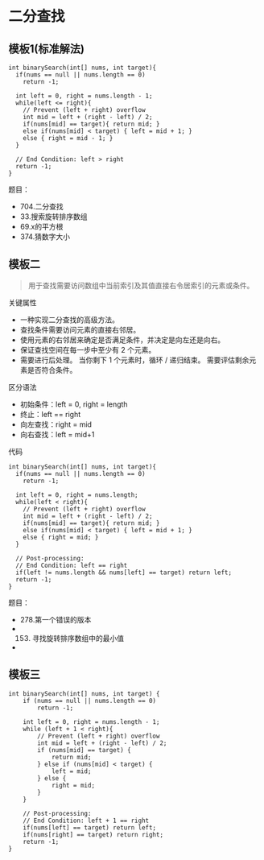# 二分查找

## 模板1(标准解法)


    int binarySearch(int[] nums, int target){
      if(nums == null || nums.length == 0)
        return -1;
    
      int left = 0, right = nums.length - 1;
      while(left <= right){
        // Prevent (left + right) overflow
        int mid = left + (right - left) / 2;
        if(nums[mid] == target){ return mid; }
        else if(nums[mid] < target) { left = mid + 1; }
        else { right = mid - 1; }
      }
    
      // End Condition: left > right
      return -1;
    }
    
题目：

 - 704.二分查找 
 - 33.搜索旋转排序数组
 - 69.x的平方根
 - 374.猜数字大小   
 
 
 
## 模板二 

> 用于查找需要访问数组中当前索引及其值直接右令居索引的元素或条件。

关键属性

 - 一种实现二分查找的高级方法。
 - 查找条件需要访问元素的直接右邻居。
 - 使用元素的右邻居来确定是否满足条件，并决定是向左还是向右。
 - 保证查找空间在每一步中至少有 2 个元素。
 - 需要进行后处理。 当你剩下 1 个元素时，循环 / 递归结束。 需要评估剩余元素是否符合条件。
 

区分语法

 - 初始条件：left = 0, right = length
 - 终止：left == right
 - 向左查找：right = mid
 - 向右查找：left = mid+1
 
 代码
 
    int binarySearch(int[] nums, int target){
      if(nums == null || nums.length == 0)
        return -1;
    
      int left = 0, right = nums.length;
      while(left < right){
        // Prevent (left + right) overflow
        int mid = left + (right - left) / 2;
        if(nums[mid] == target){ return mid; }
        else if(nums[mid] < target) { left = mid + 1; }
        else { right = mid; }
      }
    
      // Post-processing:
      // End Condition: left == right
      if(left != nums.length && nums[left] == target) return left;
      return -1;
    }
    
    
题目：
 - 278.第一个错误的版本   
 - 153. 寻找旋转排序数组中的最小值
 - 
 
## 模板三
 
    int binarySearch(int[] nums, int target) {
        if (nums == null || nums.length == 0)
            return -1;
    
        int left = 0, right = nums.length - 1;
        while (left + 1 < right){
            // Prevent (left + right) overflow
            int mid = left + (right - left) / 2;
            if (nums[mid] == target) {
                return mid;
            } else if (nums[mid] < target) {
                left = mid;
            } else {
                right = mid;
            }
        }
    
        // Post-processing:
        // End Condition: left + 1 == right
        if(nums[left] == target) return left;
        if(nums[right] == target) return right;
        return -1;
    } 